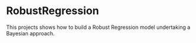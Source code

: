 # RobustRegression

This projects shows how to build a Robust Regression model undertaking a Bayesian approach.
